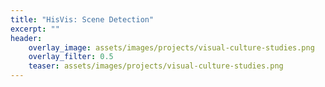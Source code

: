 ```yaml
---
title: "HisVis: Scene Detection"
excerpt: ""
header:
    overlay_image: assets/images/projects/visual-culture-studies.png
    overlay_filter: 0.5 
    teaser: assets/images/projects/visual-culture-studies.png
---
```

